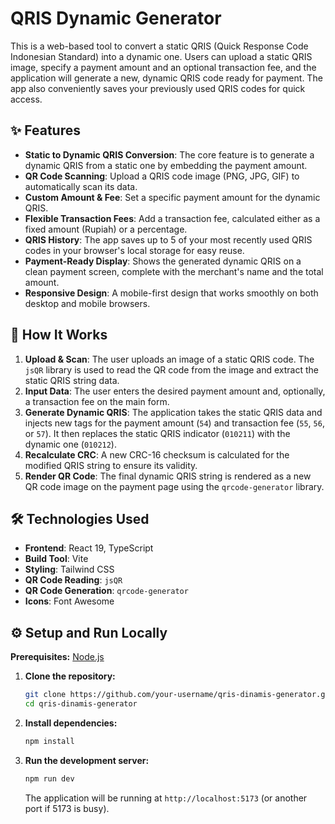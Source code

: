 # QRIS Dynamic Generator

This is a web-based tool to convert a static QRIS (Quick Response Code Indonesian Standard) into a dynamic one. Users can upload a static QRIS image, specify a payment amount and an optional transaction fee, and the application will generate a new, dynamic QRIS code ready for payment. The app also conveniently saves your previously used QRIS codes for quick access.

## ✨ Features

* **Static to Dynamic QRIS Conversion**: The core feature is to generate a dynamic QRIS from a static one by embedding the payment amount.
* **QR Code Scanning**: Upload a QRIS code image (PNG, JPG, GIF) to automatically scan its data.
* **Custom Amount & Fee**: Set a specific payment amount for the dynamic QRIS.
* **Flexible Transaction Fees**: Add a transaction fee, calculated either as a fixed amount (Rupiah) or a percentage.
* **QRIS History**: The app saves up to 5 of your most recently used QRIS codes in your browser's local storage for easy reuse.
* **Payment-Ready Display**: Shows the generated dynamic QRIS on a clean payment screen, complete with the merchant's name and the total amount.
* **Responsive Design**: A mobile-first design that works smoothly on both desktop and mobile browsers.

## 🚀 How It Works

1.  **Upload & Scan**: The user uploads an image of a static QRIS code. The `jsQR` library is used to read the QR code from the image and extract the static QRIS string data.
2.  **Input Data**: The user enters the desired payment amount and, optionally, a transaction fee on the main form.
3.  **Generate Dynamic QRIS**: The application takes the static QRIS data and injects new tags for the payment amount (`54`) and transaction fee (`55`, `56`, or `57`). It then replaces the static QRIS indicator (`010211`) with the dynamic one (`010212`).
4.  **Recalculate CRC**: A new CRC-16 checksum is calculated for the modified QRIS string to ensure its validity.
5.  **Render QR Code**: The final dynamic QRIS string is rendered as a new QR code image on the payment page using the `qrcode-generator` library.

## 🛠️ Technologies Used

* **Frontend**: React 19, TypeScript
* **Build Tool**: Vite
* **Styling**: Tailwind CSS
* **QR Code Reading**: `jsQR`
* **QR Code Generation**: `qrcode-generator`
* **Icons**: Font Awesome

## ⚙️ Setup and Run Locally

**Prerequisites:** [Node.js](https://nodejs.org/)

1.  **Clone the repository:**
    ```bash
    git clone https://github.com/your-username/qris-dinamis-generator.git
    cd qris-dinamis-generator
    ```

2.  **Install dependencies:**
    ```bash
    npm install
    ```


3.  **Run the development server:**
    ```bash
    npm run dev
    ```

    The application will be running at `http://localhost:5173` (or another port if 5173 is busy).
